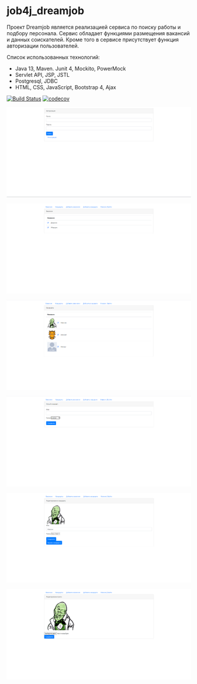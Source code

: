 # job4j_dreamjob
Проект Dreamjob является реализацией сервиса по поиску работы и подбору персонала.
Сервис обладает функциями размещения вакансий и данных соискателей. Кроме того
в сервисе присутствует функция авторизации пользователей.

Список использованных технологий:
- Java 13, Maven. Junit 4, Mockito, PowerMock
- Servlet API, JSP, JSTL
- Postgresql, JDBC 
- HTML, CSS, JavaScript, Bootstrap 4, Ajax

[![Build Status](https://travis-ci.org/mgbardakov/job4j_dreamjob.svg?branch=master)](https://travis-ci.org/mgbardakov/job4j_dreamjob)
[![codecov](https://codecov.io/gh/mgbardakov/job4j_dreamjob/branch/master/graph/badge.svg)](https://codecov.io/gh/mgbardakov/job4j_dreamjob)


![ScreenShot](images/1.PNG)

![ScreenShot](images/2.PNG)

![ScreenShot](images/3.PNG)

![ScreenShot](images/4.PNG)

![ScreenShot](images/5.PNG)

![ScreenShot](images/6.PNG)
